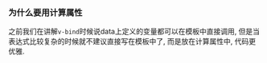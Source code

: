 ### 为什么要用计算属性

之前我们在讲解`v-bind`时候说data上定义的变量都可以在模板中直接调用, 但是当表达式比较复杂的时候就不建议直接写在模板中了, 而是放在计算属性中, 代码更优雅.



